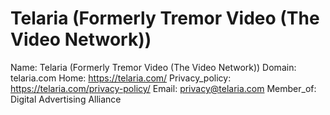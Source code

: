 
# Telaria (Formerly Tremor Video (The Video Network))

Name: Telaria (Formerly Tremor Video (The Video Network))
Domain: telaria.com
Home: https://telaria.com/
Privacy_policy: https://telaria.com/privacy-policy/
Email: privacy@telaria.com
Member_of: Digital Advertising Alliance
